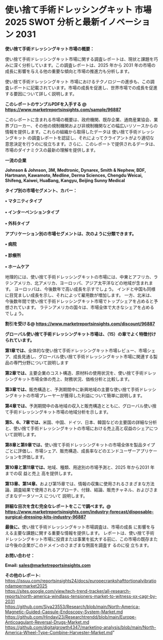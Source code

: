 # 使い捨て手術ドレッシングキット 市場 2025 SWOT 分析と最新イノベーション 2031

<strong><b>使い捨て手術ドレッシングキット市場の概要：</b></strong>

使い捨て手術ドレッシングキット市場に関する調査レポートは、現状と課題を巧みに深く分析しています。この調査レポートは、2025 年から 2031 年の市場の成長に影響を与える他の重要な傾向と市場の推進力も分析します。

使い捨て手術ドレッシングキット 市場におけるテクノロジーの進歩も、この調査レポートに記載されています。市場の成長を促進し、世界市場での成長を促進する要因について詳しく説明します。

<strong>このレポートのサンプルPDFを入手する @ <a href=https://www.marketreportsinsights.com/sample/96887>https://www.marketreportsinsights.com/sample/96887</a></strong>

このレポートに含まれる市場の概要は、政府機関、既存企業、通商産業協会、業界ブローカー、その他の規制機関および非規制機関などの幅広いリソースからの情報を提供します。これらの組織から取得したデータは 使い捨て手術ドレッシングキット の調査レポートを認証し、それによってクライアントがより適切な意思決定を行うのに役立ちます。さらに、このレポートで提供されるデータは、市場のダイナミクスの最新の理解を提供します。

<strong>一流の企業</strong>

<strong><b>Johnson & Johnson, 3M, Medtronic, Dynarex, Smith & Nephew, BDF, Hartmann, Kawamoto, Medline, Derma Sciences, Chengdu Weicai, Shifeng, Kaiwei, HuaBang, Kangyu, Beijing Sunny Medical</b></strong>

<strong><b>タイプ別の市場セグメント、カバー：</b></strong>

<strong>• マタニティタイプ<br><br>• インターベンションタイプ<br><br>• 外科タイプ</strong>

<strong><b>アプリケーション別の市場セグメントは、次のように分類できます。</b></strong>

<strong>• 病院<br><br>• 診療所<br><br>• ホームケア</strong>

 地理的には、使い捨て手術ドレッシングキットの市場には、中東とアフリカ、ラテンアメリカ、北アメリカ、ヨーロッパ、アジア太平洋などの地域が含まれます。 ヨーロッパは、今後数年で高い成長を示すでしょう。 インドと中国も同様に目覚ましい成長を示し、それによって雇用数が増加します。 一方、北米は、今後数年間で使い捨て手術ドレッシングキット市場でトップシェアを占めると予想されています。 ラテンアメリカの国々は、市場全体で大きなシェアを占めるでしょう。

<strong>割引を受ける@ <a href=https://www.marketreportsinsights.com/discount/96887>https://www.marketreportsinsights.com/discount/96887</a></strong>

<strong><b>グローバル使い捨て手術ドレッシングキット市場は、（15）の章でよく特徴付けられています。</b></strong>

<strong><b>第</b></strong><strong><b>1章では、</b></strong>全体的な使い捨て手術ドレッシングキット市場レビュー、市場シェア、成長見通し、グローバル使い捨て手術ドレッシングキット市場に関連する製品の専門分野について説明します

<strong><b>第2章では、</b></strong>主要企業のコスト構造、原材料の使用状況を、使い捨て手術ドレッシングキット市場全体の売上、財務状況、価格分析と比較します。

<strong><b>第3章では、</b></strong>販売構造と、予測期間中に新興地域の主要な使い捨て手術ドレッシングキットの市場プレーヤーが獲得した利益について簡単に説明します。

<strong><b>第4章では、</b></strong>予測期間中の各地域の収入と販売構造とともに、グローバル使い捨て手術ドレッシングキット市場の地域分析を示します。

<strong><b>第5、6、7章では、</b></strong>米国、中国、ドイツ、日本、韓国などの主要国の詳細な分析と、使い捨て手術ドレッシングキットの市場における売上高と収益のシェアについて説明します。

<strong><b>第8章と第9章では、</b></strong>使い捨て手術ドレッシングキットの市場全体を製品タイプごとに評価し、市場シェア、販売構造、成長率などのエンドユーザーアプリケーションを評価します。

<strong><b>第10章と第11章では、</b></strong>地域、種類、用途別の市場予測と、2025 年から2031 年までの収 益と売上 高を提供します。

<strong><b>第13章、第14章、</b></strong>および第15章では、情報の収集に使用されるさまざまな方法論、調査結果で使用されるアプローチ、付録、結論、販売チャネル、およびさまざまなデータソース について 説明します。

<strong>詳細な目次を含む完全なレポートをここで調べます。@ <a href=https://www.marketreportsinsights.com/industry-forecast/disposable-surgical-dressing-kits-industry-96887>https://www.marketreportsinsights.com/industry-forecast/disposable-surgical-dressing-kits-industry-96887</a></strong>

<strong><b>最後に、</b></strong>使い捨て手術ドレッシングキット市場調査は、市場の成長 に影響を</a>与える主要な課題に関する重要な情報を提供します。 レポートは、使い捨て手術ドレッシングキット市場に投資または事業を拡大する前に、この市場の既存または今後の企業がこのドメインのさまざまな側面を調査す るのに役 立ちます。

<strong><b>お問い合わせ：</b></strong>

<strong>Email: </strong><a href=mailto:sales@marketreportsinsights.com><strong>sales@marketreportsinsights.com</strong></a>

<strong>その他のレポート:</strong>
<br>
<a href=https://issuu.com/reportsinsights24/docs/europecrankshafttortionalvibrationdampermarket2025>https://issuu.com/reportsinsights24/docs/europecrankshafttortionalvibrationdampermarket2025</a>
<br>
<a href=https://sites.google.com/view/tech-trend-tracker/all-research-reports/north-america-windlass-tensioners-market-to-witness-xx-cagr-by-2031>https://sites.google.com/view/tech-trend-tracker/all-research-reports/north-america-windlass-tensioners-market-to-witness-xx-cagr-by-2031</a>
<br>
<a href=https://github.com/Siya23553/Research/blob/main/North-America-Magnetic-Guided-Capsule-Endoscopy-System-Market.md>https://github.com/Siya23553/Research/blob/main/North-America-Magnetic-Guided-Capsule-Endoscopy-System-Market.md</a>
<br>
<a href=https://github.com/Hindavi23/Researchtrendd/blob/main/Europe-Anticoagulant-Reversal-Drugs-Market.md>https://github.com/Hindavi23/Researchtrendd/blob/main/Europe-Anticoagulant-Reversal-Drugs-Market.md</a>
<br>
<a href=https://github.com/digitalgrowth4347/marketing-analysis/blob/main/North-America-Wheel-Type-Combine-Harvester-Market.md>https://github.com/digitalgrowth4347/marketing-analysis/blob/main/North-America-Wheel-Type-Combine-Harvester-Market.md</a>"
